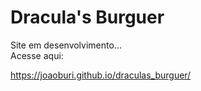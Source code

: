 # Dracula's Burguer
 Site em desenvolvimento...
 <br>
 Acesse aqui: <p target = "_blank">https://joaoburi.github.io/draculas_burguer/<p/>
